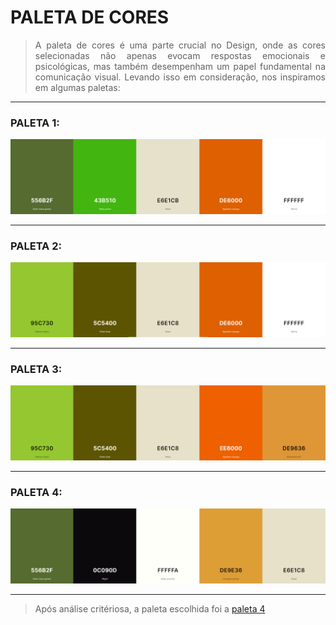 # PALETA DE CORES
> <p align="justify">A paleta de cores é uma parte crucial no Design, onde as cores selecionadas não apenas evocam respostas emocionais e psicológicas, mas também desempenham um papel fundamental na comunicação visual. Levando isso em consideração, nos inspiramos em algumas paletas:</p>
---

### PALETA 1:
<img src="/Design/Paleta de Cores/paletas-de-cores/paleta1.png">

---

### PALETA 2:
<img src="/Design/Paleta de Cores/paletas-de-cores/paleta2.png">

---

### PALETA 3:
<img src="/Design/Paleta de Cores/paletas-de-cores/paleta3.png">

---

### PALETA 4:
<img src="/Design/Paleta de Cores/paletas-de-cores/paleta4.png">

---

>Após análise critériosa, a paleta escolhida foi a [paleta 4](https://coolors.co/556b2f-0c090d-fffffa-de9e36-e6e1c8)
